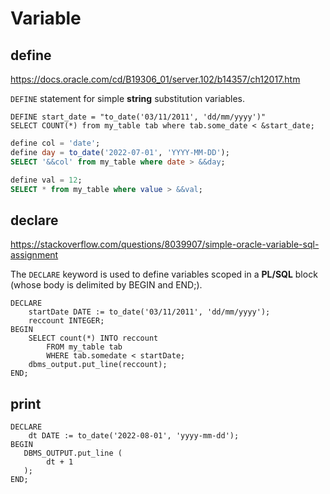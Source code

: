 # Variable


## define
https://docs.oracle.com/cd/B19306_01/server.102/b14357/ch12017.htm

`DEFINE` statement for simple **string** substitution variables.
```
DEFINE start_date = "to_date('03/11/2011', 'dd/mm/yyyy')"
SELECT COUNT(*) from my_table tab where tab.some_date < &start_date;
```

```sql
define col = 'date';
define day = to_date('2022-07-01', 'YYYY-MM-DD');
SELECT '&&col' from my_table where date > &&day;
```

```sql
define val = 12;
SELECT * from my_table where value > &&val;
```

## declare
https://stackoverflow.com/questions/8039907/simple-oracle-variable-sql-assignment

The `DECLARE` keyword is used to define variables scoped in a **PL/SQL** block (whose body is delimited by BEGIN and END;).
```
DECLARE 
    startDate DATE := to_date('03/11/2011', 'dd/mm/yyyy');
    reccount INTEGER;
BEGIN
    SELECT count(*) INTO reccount 
        FROM my_table tab 
        WHERE tab.somedate < startDate;
    dbms_output.put_line(reccount);
END;
```

## print
```
DECLARE 
    dt DATE := to_date('2022-08-01', 'yyyy-mm-dd');
BEGIN
   DBMS_OUTPUT.put_line (
        dt + 1
   );
END;
```

